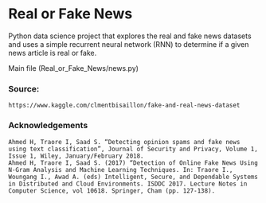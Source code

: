 # Real or Fake News

Python data science project that explores the real and fake news datasets and uses a simple recurrent neural network (RNN) to determine if a given news article is real or fake.

Main file (Real_or_Fake_News/news.py)

### Source: 
    https://www.kaggle.com/clmentbisaillon/fake-and-real-news-dataset

### Acknowledgements

    Ahmed H, Traore I, Saad S. “Detecting opinion spams and fake news using text classification”, Journal of Security and Privacy, Volume 1, Issue 1, Wiley, January/February 2018.
    Ahmed H, Traore I, Saad S. (2017) “Detection of Online Fake News Using N-Gram Analysis and Machine Learning Techniques. In: Traore I., Woungang I., Awad A. (eds) Intelligent, Secure, and Dependable Systems in Distributed and Cloud Environments. ISDDC 2017. Lecture Notes in Computer Science, vol 10618. Springer, Cham (pp. 127-138).

